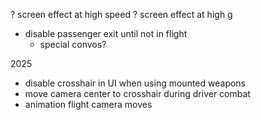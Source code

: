 ? screen effect at high speed
? screen effect at high g
* disable passenger exit until not in flight
  * special convos?

2025
* disable crosshair in UI when using mounted weapons
* move camera center to crosshair during driver combat
* animation flight camera moves